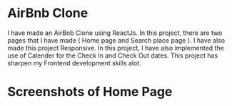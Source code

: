# AirBnb Clone
I have made an AirBnb Clone using ReactJs. In this project, there are two pages that I have made ( Home page and Search place page ). I have also made this project Responsive. In this project, I have also implemented the use of Calender for the Check In and Check Out dates. This project has sharpen my Frontend development skills alot.

# Screenshots of Home Page
